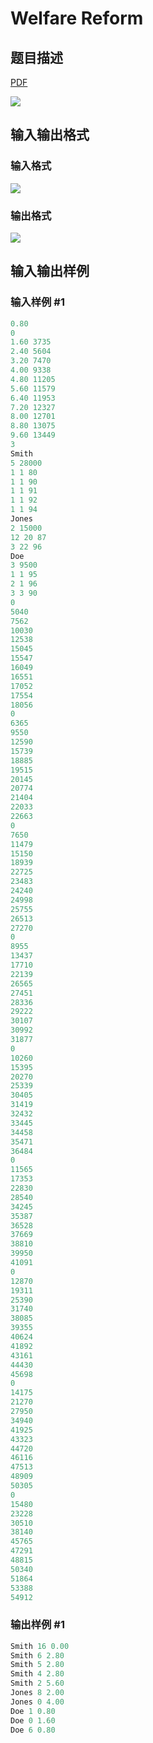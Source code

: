 # Welfare Reform

## 题目描述

[problemUrl]: https://uva.onlinejudge.org/index.php?option=com_onlinejudge&Itemid=8&category=5&page=show_problem&problem=301

[PDF](https://uva.onlinejudge.org/external/3/p365.pdf)

![](https://cdn.luogu.com.cn/upload/vjudge_pic/UVA365/8df039772892ddf69fcc5c26e768fb8a54201830.png)

## 输入输出格式

### 输入格式

![](https://cdn.luogu.com.cn/upload/vjudge_pic/UVA365/0ee70219add05e679267e6732589a85e44436da5.png)

### 输出格式

![](https://cdn.luogu.com.cn/upload/vjudge_pic/UVA365/15875e4dff50e7c5574585b6a7b528c9923e316b.png)

## 输入输出样例

### 输入样例 #1

```cpp
0.80
0
1.60 3735
2.40 5604
3.20 7470
4.00 9338
4.80 11205
5.60 11579
6.40 11953
7.20 12327
8.00 12701
8.80 13075
9.60 13449
3
Smith
5 28000
1 1 80
1 1 90
1 1 91
1 1 92
1 1 94
Jones
2 15000
12 20 87
3 22 96
Doe
3 9500
1 1 95
2 1 96
3 3 90
0
5040
7562
10030
12538
15045
15547
16049
16551
17052
17554
18056
0
6365
9550
12590
15739
18885
19515
20145
20774
21404
22033
22663
0
7650
11479
15150
18939
22725
23483
24240
24998
25755
26513
27270
0
8955
13437
17710
22139
26565
27451
28336
29222
30107
30992
31877
0
10260
15395
20270
25339
30405
31419
32432
33445
34458
35471
36484
0
11565
17353
22830
28540
34245
35387
36528
37669
38810
39950
41091
0
12870
19311
25390
31740
38085
39355
40624
41892
43161
44430
45698
0
14175
21270
27950
34940
41925
43323
44720
46116
47513
48909
50305
0
15480
23228
30510
38140
45765
47291
48815
50340
51864
53388
54912
```


### 输出样例 #1

```cpp
Smith 16 0.00
Smith 6 2.80
Smith 5 2.80
Smith 4 2.80
Smith 2 5.60
Jones 8 2.00
Jones 0 4.00
Doe 1 0.80
Doe 0 1.60
Doe 6 0.80
```


